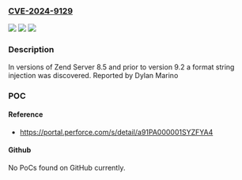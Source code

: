 ### [CVE-2024-9129](https://cve.mitre.org/cgi-bin/cvename.cgi?name=CVE-2024-9129)
![](https://img.shields.io/static/v1?label=Product&message=Zend%20Server&color=blue)
![](https://img.shields.io/static/v1?label=Version&message=8.5%3C%209.1%20&color=brighgreen)
![](https://img.shields.io/static/v1?label=Vulnerability&message=CWE-134&color=brighgreen)

### Description

In versions of Zend Server 8.5 and prior to version 9.2 a format string injection was discovered. Reported by Dylan Marino

### POC

#### Reference
- https://portal.perforce.com/s/detail/a91PA000001SYZFYA4

#### Github
No PoCs found on GitHub currently.

